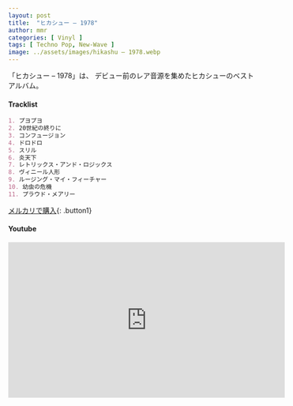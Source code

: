 ```yaml
---
layout: post
title:  "ヒカシュー – 1978"
author: mmr
categories: [ Vinyl ]
tags: [ Techno Pop, New-Wave ]
image: ../assets/images/hikashu – 1978.webp
---
```


「ヒカシュー – 1978」は、
デビュー前のレア音源を集めたヒカシューのベストアルバム。

#### Tracklist
```md
1. プヨプヨ
2. 20世紀の終りに
3. コンフュージョン
4. ドロドロ
5. スリル
6. 炎天下
7. レトリックス・アンド・ロジックス
8. ヴィニール人形
9. ルージング・マイ・フィーチャー
10. 幼虫の危機
11. プラウド・メアリー
```

[メルカリで購入](https://jp.mercari.com/item/m74857921785?afid=6142608987){: .button1}

#### Youtube
<iframe width="560" height="315" src="https://www.youtube.com/embed/lCi-pIriP6Q?si=sDs8F9XaT0fNcOQM" title="YouTube video player" frameborder="0" allow="accelerometer; autoplay; clipboard-write; encrypted-media; gyroscope; picture-in-picture; web-share" referrerpolicy="strict-origin-when-cross-origin" allowfullscreen></iframe>